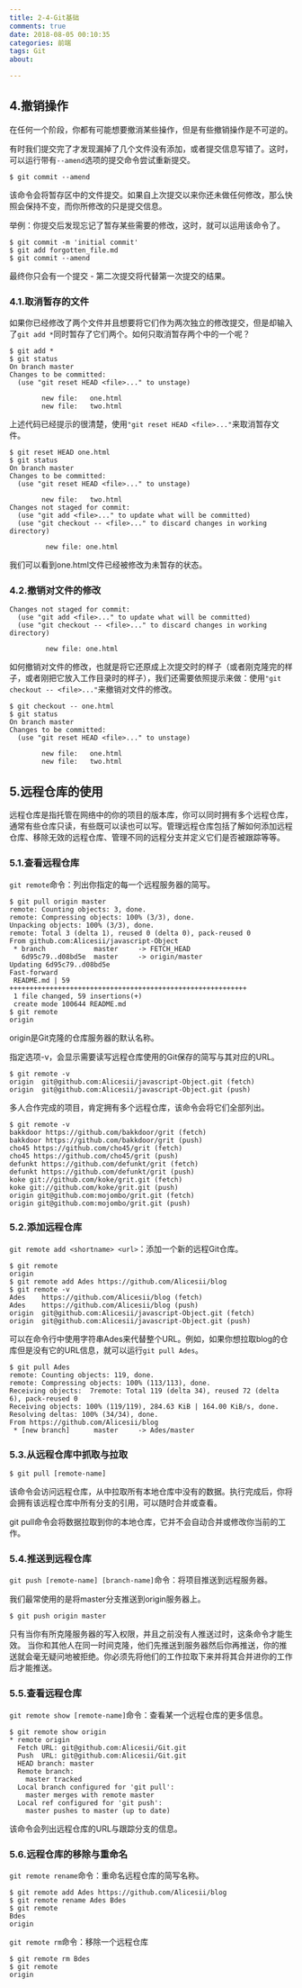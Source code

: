 ```yaml
---
title: 2-4-Git基础
comments: true
date: 2018-08-05 00:10:35
categories: 前端
tags: Git
about:

---
```


## 4.撤销操作

在任何一个阶段，你都有可能想要撤消某些操作，但是有些撤销操作是不可逆的。

有时我们提交完了才发现漏掉了几个文件没有添加，或者提交信息写错了。这时，可以运行带有`--amend`选项的提交命令尝试重新提交。

```
$ git commit --amend
```

该命令会将暂存区中的文件提交。如果自上次提交以来你还未做任何修改，那么快照会保持不变，而你所修改的只是提交信息。

举例：你提交后发现忘记了暂存某些需要的修改，这时，就可以运用该命令了。

```
$ git commit -m 'initial commit'
$ git add forgotten_file.md
$ git commit --amend
```

最终你只会有一个提交 - 第二次提交将代替第一次提交的结果。

### 4.1.取消暂存的文件

如果你已经修改了两个文件并且想要将它们作为两次独立的修改提交，但是却输入了`git add *`同时暂存了它们两个。如何只取消暂存两个中的一个呢？

```
$ git add *
$ git status
On branch master
Changes to be committed:
  (use "git reset HEAD <file>..." to unstage)

        new file:   one.html
        new file:   two.html
```

上述代码已经提示的很清楚，使用`"git reset HEAD <file>..."`来取消暂存文件。

```
$ git reset HEAD one.html
$ git status
On branch master
Changes to be committed:
  (use "git reset HEAD <file>..." to unstage)

        new file:   two.html
Changes not staged for commit:
  (use "git add <file>..." to update what will be committed)
  (use "git checkout -- <file>..." to discard changes in working directory)

         new file: one.html
```

我们可以看到one.html文件已经被修改为未暂存的状态。

### 4.2.撤销对文件的修改

```
Changes not staged for commit:
  (use "git add <file>..." to update what will be committed)
  (use "git checkout -- <file>..." to discard changes in working directory)

         new file: one.html
```

如何撤销对文件的修改，也就是将它还原成上次提交时的样子（或者刚克隆完的样子，或者刚把它放入工作目录时的样子），我们还需要依照提示来做：使用`"git checkout -- <file>..."`来撤销对文件的修改。

```
$ git checkout -- one.html
$ git status
On branch master
Changes to be committed:
  (use "git reset HEAD <file>..." to unstage)

        new file:   one.html
        new file:   two.html
```

## 5.远程仓库的使用

远程仓库是指托管在网络中的你的项目的版本库，你可以同时拥有多个远程仓库，通常有些仓库只读，有些既可以读也可以写。管理远程仓库包括了解如何添加远程仓库、移除无效的远程仓库、管理不同的远程分支并定义它们是否被跟踪等等。

### 5.1.查看远程仓库

`git remote`命令：列出你指定的每一个远程服务器的简写。

```
$ git pull origin master
remote: Counting objects: 3, done.
remote: Compressing objects: 100% (3/3), done.
Unpacking objects: 100% (3/3), done.
remote: Total 3 (delta 1), reused 0 (delta 0), pack-reused 0
From github.com:Alicesii/javascript-Object
 * branch            master     -> FETCH_HEAD
   6d95c79..d08bd5e  master     -> origin/master
Updating 6d95c79..d08bd5e
Fast-forward
 README.md | 59 +++++++++++++++++++++++++++++++++++++++++++++++++++++++++++
 1 file changed, 59 insertions(+)
 create mode 100644 README.md
$ git remote
origin
```

origin是Git克隆的仓库服务器的默认名称。

指定选项-v，会显示需要读写远程仓库使用的Git保存的简写与其对应的URL。

```
$ git remote -v
origin  git@github.com:Alicesii/javascript-Object.git (fetch)
origin  git@github.com:Alicesii/javascript-Object.git (push)
```

多人合作完成的项目，肯定拥有多个远程仓库，该命令会将它们全部列出。

```
$ git remote -v
bakkdoor https://github.com/bakkdoor/grit (fetch)
bakkdoor https://github.com/bakkdoor/grit (push)
cho45 https://github.com/cho45/grit (fetch)
cho45 https://github.com/cho45/grit (push)
defunkt https://github.com/defunkt/grit (fetch)
defunkt https://github.com/defunkt/grit (push)
koke git://github.com/koke/grit.git (fetch)
koke git://github.com/koke/grit.git (push)
origin git@github.com:mojombo/grit.git (fetch)
origin git@github.com:mojombo/grit.git (push)
```

### 5.2.添加远程仓库

`git remote add <shortname> <url>`：添加一个新的远程Git仓库。

```
$ git remote
origin
$ git remote add Ades https://github.com/Alicesii/blog
$ git remote -v
Ades    https://github.com/Alicesii/blog (fetch)
Ades    https://github.com/Alicesii/blog (push)
origin  git@github.com:Alicesii/javascript-Object.git (fetch)
origin  git@github.com:Alicesii/javascript-Object.git (push)
```

可以在命令行中使用字符串Ades来代替整个URL。例如，如果你想拉取blog的仓库但是没有它的URL信息，就可以运行`git pull Ades`。

```
$ git pull Ades
remote: Counting objects: 119, done.
remote: Compressing objects: 100% (113/113), done.
Receiving objects:  7remote: Total 119 (delta 34), reused 72 (delta 6), pack-reused 0
Receiving objects: 100% (119/119), 284.63 KiB | 164.00 KiB/s, done.
Resolving deltas: 100% (34/34), done.
From https://github.com/Alicesii/blog
 * [new branch]      master     -> Ades/master
```

### 5.3.从远程仓库中抓取与拉取

```
$ git pull [remote-name]
```

该命令会访问远程仓库，从中拉取所有本地仓库中没有的数据。执行完成后，你将会拥有该远程仓库中所有分支的引用，可以随时合并或查看。

git pull命令会将数据拉取到你的本地仓库，它并不会自动合并或修改你当前的工作。

### 5.4.推送到远程仓库

`git push [remote-name] [branch-name]`命令：将项目推送到远程服务器。

我们最常使用的是将master分支推送到origin服务器上。

```
$ git push origin master
```

只有当你有所克隆服务器的写入权限，并且之前没有人推送过时，这条命令才能生效。 当你和其他人在同一时间克隆，他们先推送到服务器然后你再推送，你的推送就会毫无疑问地被拒绝。你必须先将他们的工作拉取下来并将其合并进你的工作后才能推送。

### 5.5.查看远程仓库

`git remote show [remote-name]`命令：查看某一个远程仓库的更多信息。

```
$ git remote show origin
* remote origin
  Fetch URL: git@github.com:Alicesii/Git.git
  Push  URL: git@github.com:Alicesii/Git.git
  HEAD branch: master
  Remote branch:
    master tracked
  Local branch configured for 'git pull':
    master merges with remote master
  Local ref configured for 'git push':
    master pushes to master (up to date)
```
该命令会列出远程仓库的URL与跟踪分支的信息。

### 5.6.远程仓库的移除与重命名

`git remote rename`命令：重命名远程仓库的简写名称。

```
$ git remote add Ades https://github.com/Alicesii/blog
$ git remote rename Ades Bdes
$ git remote
Bdes
origin
```

`git remote rm`命令：移除一个远程仓库

```
$ git remote rm Bdes
$ git remote
origin
```